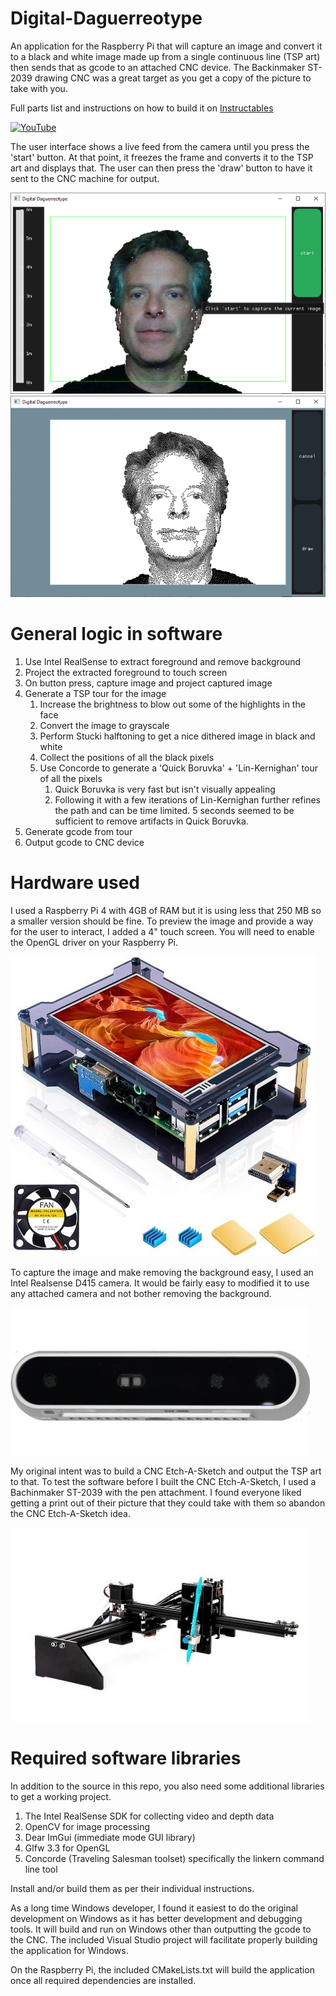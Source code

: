 # Digital-Daguerreotype
An application for the Raspberry Pi that will capture an image and convert it to a black and white image made up from a single continuous line (TSP art) then sends that as gcode to an attached CNC device. The Backinmaker ST-2039 drawing CNC was a great target as you get a copy of the picture to take with you.

Full parts list and instructions on how to build it on [Instructables](https://www.instructables.com/Digital-Daguerreotype-TSP-Art/)

[![YouTube](http://img.youtube.com/vi/nJ6iOsTt2ks/0.jpg)](https://www.youtube.com/watch?v=nJ6iOsTt2ks)

The user interface shows a live feed from the camera until you press the 'start' button. At that point, it freezes the frame and converts it to the TSP art and displays that. The user can then press the 'draw' button to have it sent to the CNC machine for output.

![Screenshot of capture screen](images/capture_screenshot.png)
![Screenshot of draw screen](images/draw_screenshot.png)

# General logic in software
1.	Use Intel RealSense to extract foreground and remove background
1.	Project the extracted foreground to touch screen
1.	On button press, capture image and project captured image
1.	Generate a TSP tour for the image
    1.	Increase the brightness to blow out some of the highlights in the face
    1.	Convert the image to grayscale
    1.	Perform Stucki halftoning to get a nice dithered image in black and white
    1.	Collect the positions of all the black pixels
    1.	Use Concorde to generate a 'Quick Boruvka' + 'Lin-Kernighan' tour of all the pixels
        1.	Quick Boruvka is very fast but isn't visually appealing
        1.	Following it with a few iterations of Lin-Kernighan further refines the path and can be time limited. 5 seconds seemed to be sufficient to remove artifacts in Quick Boruvka.
1.	Generate gcode from tour
1.	Output gcode to CNC device

# Hardware used

I used a Raspberry Pi 4 with 4GB of RAM but it is using less that 250 MB so a smaller version should be fine. To preview the image and provide a way for the user to interact, I added a 4" touch screen. You will need to enable the OpenGL driver on your Raspberry Pi.

![Touchscreen](images/miuzei_touchscreen.jpg)

To capture the image and make removing the background easy, I used an Intel Realsense D415 camera. It would be fairly easy to modified it to use any attached camera and not bother removing the background.

![Intel Realsense D415](images/intel_realsense_d415.jpg)

My original  intent was to build a CNC Etch-A-Sketch and output the TSP art to that. To test the software before I built the CNC Etch-A-Sketch, I used a Bachinmaker ST-2039 with the pen attachment. I found everyone liked getting a print out of their picture that they could take with them so abandon the CNC Etch-A-Sketch idea. 

![CNC Hardware](images/bachinmaker_ST-2039.jpg)

# Required software libraries

In addition to the source in this repo, you also need some additional libraries to get a working project.

1.	The Intel RealSense SDK for collecting video and depth data
1.	OpenCV for image processing
1.	Dear ImGui (immediate mode GUI library)
1.	Glfw 3.3 for OpenGL
1.	Concorde (Traveling Salesman toolset) specifically the linkern command line tool

Install and/or build them as per their individual instructions.

As a long time Windows developer, I found it easiest to do the original development on Windows as it has better development and debugging tools. It will build and run on Windows other than outputting the gcode to the CNC. The included Visual Studio project will facilitate properly building the application for Windows.

On the Raspberry Pi, the included CMakeLists.txt will build the application once all required dependencies are installed.

